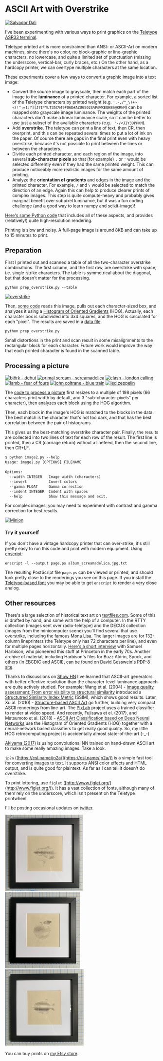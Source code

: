 # ASCII Art with Overstrike

[![Salvador Dali](misc_pictures/dali_x500.jpg)](misc_pictures/dali.txt.jpg)  

I've been experimenting with various ways to print graphics on the [Teletype ASR33 terminal](https://github.com/hughpyle/ASR33).  

Teletype printed art is more constrained than ANSI- or ASCII-Art on modern machines, since there's no color, no block-graphic or line-graphic characters, no lowercase, and quite a limited set of punctuation (missing the underscore, vertical-bar, curly braces, etc.)  On the other hand, as a hardcopy printer, we can overtype multiple characters at the same location.


These experiments cover a few ways to convert a graphic image into a text image:

* Convert the source image to grayscale, then match each part of the image to the **luminance** of a printed character.  For example, a sorted list of the Teletype characters by printed weight (e.g. `'.-,/^_\)+><(!";=1:?][J7I*YLT35CV49FO6D#AZUGS02$%P&WXEQH8B@KRNM`) can be mapped onto grayscale image luminance.  The weights of the printed characters don't make a linear luminance scale, so it can be better to use just a subset of the available characters (e.g. ` '-/<JIY3OPHKM`).  
* Add **overstrike**.  The teletype can print a line of text, then CR, then overprint, and this can be repeated several times to put a lot of ink on the paper.  Of course there are gaps in the final print even with heavy overstrike, because it's not possible to print between the lines or between the characters.
* Divide each printed character, and each region of the image, into several **sub-character pixels** so that (for example) `,` or `'` would be selected differently even if they had the same printed weight.  This can produce noticeably more realistic images for the same amount of printing.
* Analyze the **orientation of gradients** and edges in the image and the printed character.  For example, ` / ` and ` \ ` would be selected to match the direction of an edge.  Again this can help to produce clearer prints of complex images.  This step is quite compute-heavy and probably gives marginal benefit over subpixel luminance, but it was a fun coding challenge (and a good way to learn numpy and scikit-image)!

[Here's some Python code](https://github.com/hughpyle/ASR33/blob/master/asciiart/code/image2.py) that includes all of these aspects, and provides (relatively!) quite high-resolution rendering.
  
Printing is slow and noisy.  A full-page image is around 8KB and can take up to 15 minutes to print.


## Preparation

First I printed out and scanned a table of all the two-character overstrike combinations.  The first column, and the first row, are overstrike with space, i.e. single-strike characters.  The table is symmetrical about the diagonal, but that doesn't matter for the processing.
```
python prep_overstrike.py --table
```  
[![overstrike](misc_pictures/chars_overstrike_x500.jpg)](code/chars_overstrike.jpg)

Then, [some code](code/prep_overstrike.py) reads this image, pulls out each character-sized box, and analyzes it using a [Histogram of Oriented Gradients](http://scikit-image.org/docs/dev/auto_examples/features_detection/plot_hog.html) (HOG).  Actually, each character box is subdivided into 3x4 squares, and the HOG is calculated for each "pixel".  The results are saved in a [data file](code/chars_overstrike.json).

```
python prep_overstrike.py
```

Small distortions in the print and scan result in some misalignments to the rectangular block for each character.  Future work would improve the way that each printed character is found in the scanned table.

## Processing a picture

[![björk - debut](album_covers/album_debut_250.jpg)](album_covers/album_debut.txt.jpg)
[![primal scream - screamadelica](album_covers/album_screamadelica_250.jpg)](album_covers/album_screamadelica.txt.jpg)
[![clash - london calling ](album_covers/album_clash_250.jpg)](album_covers/album_clash.txt.jpg)
[![lamb - fear of fours](album_covers/album_fours_250.jpg)](album_covers/album_fours.txt.jpg)
[![john coltrane - blue train](album_covers/album_bluetrain_250.jpg)](album_covers/album_bluetrain.txt.jpg)
[![led zeppelin](album_covers/album_ledzep_250.jpg)](album_covers/album_ledzep.txt.jpg)

The [code to process a picture](code/image2.py) first resizes to a multiple of 198 pixels (66 characters print width by default, and 3 "sub-character pixels" per character), then analyzes each block using the HOG algorithm.

Then, each block in the image's HOG is matched to the blocks in the data.  The best match is the character that's not too dark, and that has the best correlation between the pair of histograms.

This gives us the best-matching overstrike character pair.  Finally, the results are collected into two lines of text for each row of the result.  The first line is printed, then a CR (carriage return) without a linefeed, then the second line, then CR+LF.

```
$ python image2.py --help
Usage: image2.py [OPTIONS] FILENAME

Options:
  --width INTEGER   Image width (characters)
  --invert          Invert colors
  --gamma FLOAT     Gamma correction
  --indent INTEGER  Indent with spaces
  --help            Show this message and exit.
```

For complex images, you may need to experiment with contrast and gamma correction for best results.

[![Minion](misc_pictures/minion_x500.jpg)](misc_pictures/minion.txt.jpg)  


### Try it yourself

If you don't have a vintage hardcopy printer that can over-strike, it's still pretty easy to run this code and print with modern equipment.  Using [enscript](https://www.gnu.org/software/enscript/):
```
enscript -l --output page.ps album_screamadelica.jpg.txt
```
The resulting PostScript file `page.ps` can be viewed or printed, and should look pretty close to the renderings you see on this page.  If you install the [Teletype-based font](https://www.dafont.com/teletype-1945-1985.font) you may be able to get `enscript` to render a very close analog.


## Other resources

There's a large selection of historical text art on [textfiles.com](http://www.textfiles.com/art/).  Some of this is drafted by hand, and some with the help of a computer.  In the RTTY collection (images sent over radio-teletype) and the DECUS collection (images from the minicomputer scene) you'll find several that use overstrike, including the famous [Mona Lisa](http://textfiles.com/art/DECUS/mona_lisa_2.txt).  The larger images are for 132-column lineprinters (the Teletype only has 72 characters per line), and even for multiple pages horizontally.  [Here's a short interview](http://q7.neurotica.com/Oldtech/ASCII/) with Samuel Harbison, who pioneered this stuff at Princeton in the early 70s.  Another archive of material, including Harbison's files for Buzz Aldrin, Spock, and others (in EBCDIC and ASCII), can be found on [David Gesswein's PDP-8 site](http://www.pdp8online.com/ftp/ascii_art/).

Thanks to discussions on [Show HN](https://news.ycombinator.com/item?id=19040389) I've learned that ASCII-art generators with better effective resolution than the character-level luminance approach are quite actively studied.
For example: Wang et al. (2004) - [Image quality assessment: From error visibility to structural similarity](http://www.cns.nyu.edu/pub/lcv/wang03-preprint.pdf) introduced a [Structutred Similarity Index Metric](http://en.wikipedia.org/wiki/Structural_similarity) (SSIM), which shows good results.
Later, Xu al. (2010) - [Structure-based ASCII Art](https://www.cse.cuhk.edu.hk/~ttwong/papers/asciiart/asciiart.html) go further, building very compact ASCII renderings from line-art.  The [PixLab](https://art.pixlab.io/) project uses a trained classifier to render at video speed.
And recently, Fujisawa et el. (2017), and  Matsumoto et al. (2018) - [ASCII Art Classification based on Deep Neural Networks](http://www.jsoftware.us/vol13/355-SE3002.pdf) use the Histogram of Oriented Gradients (HOG) together with a neural-network based classifiers to get really good quality.
So, my little HOG retrocomputing project is accidentally almost state-of-the-art (-_-)  

[Akiyama (2017)](https://github.com/OsciiArt/DeepAA) is using convolutional NN trained on hand-drawn ASCII art to make some really amazing images.  Take a look.  

`jp2a` ([https://csl.name/jp2a/](https://csl.name/jp2a/)) is a simple fast tool for converting images to text.  It supports ANSI color effects and HTML output, and is quite good for plaintext.  As far as I can tell it doesn't do overstrike.

To print lettering, use `figlet` ([http://www.figlet.org/](http://www.figlet.org/)).  It has a vast collection of fonts, although many of them rely on the underscore, which isn't present on the Teletype printwheel.

I'll be posting occasional updates on [twitter](https://twitter.com/33asr).  

[![emoji shark](emoji/framed_emoji_shark_x250.jpg)](emoji/framed_emoji_shark.jpg)
[![emoji apple](emoji/framed_emoji_apple_x250.jpg)](emoji/framed_emoji_apple.jpg)
[![emoji fish](emoji/framed_emoji_fish_x250.jpg)](emoji/framed_emoji_fish.jpg)
 
You can buy prints on [my Etsy store](https://www.etsy.com/shop/asr33).

